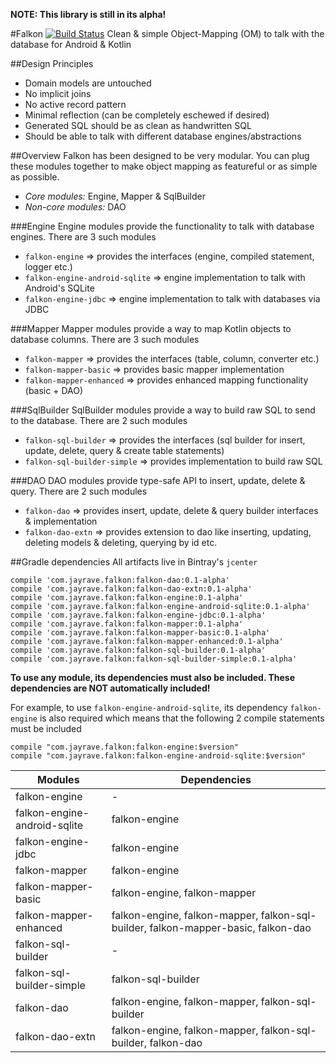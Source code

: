 **NOTE: This library is still in its alpha!**

#Falkon [![Build Status](https://travis-ci.org/jayrave/falkon.svg?branch=master)](https://travis-ci.org/jayrave/falkon)
Clean & simple Object-Mapping (OM) to talk with the database for Android & Kotlin

##Design Principles
 - Domain models are untouched
 - No implicit joins
 - No active record pattern
 - Minimal reflection (can be completely eschewed if desired)
 - Generated SQL should be as clean as handwritten SQL
 - Should be able to talk with different database engines/abstractions

##Overview
Falkon has been designed to be very modular. You can plug these modules together to make object mapping as featureful or as simple as possible.

- *Core modules:* Engine, Mapper & SqlBuilder
- *Non-core modules:* DAO

###Engine
Engine modules provide the functionality to talk with database engines. There are 3 such modules

 - `falkon-engine` => provides the interfaces (engine, compiled statement, logger etc.)
 - `falkon-engine-android-sqlite` => engine implementation to talk with Android's SQLite
 - `falkon-engine-jdbc` => engine implementation to talk with databases via JDBC

###Mapper
Mapper modules provide a way to map Kotlin objects to database columns. There are 3 such modules

- `falkon-mapper` => provides the interfaces (table, column, converter etc.)
- `falkon-mapper-basic` => provides basic mapper implementation
- `falkon-mapper-enhanced` => provides enhanced mapping functionality (basic + DAO)

###SqlBuilder
SqlBuilder modules provide a way to build raw SQL to send to the database. There are 2 such modules

- `falkon-sql-builder` => provides the interfaces (sql builder for insert, update, delete, query & create table statements)
- `falkon-sql-builder-simple` => provides implementation to build raw SQL

###DAO
DAO modules provide type-safe API to insert, update, delete & query. There are 2 such modules

- `falkon-dao` => provides insert, update, delete & query builder interfaces & implementation
- `falkon-dao-extn` => provides extension to dao like inserting, updating, deleting models & deleting, querying by id etc.

##Gradle dependencies
All artifacts live in Bintray's `jcenter`

    compile 'com.jayrave.falkon:falkon-dao:0.1-alpha'
    compile 'com.jayrave.falkon:falkon-dao-extn:0.1-alpha'
    compile 'com.jayrave.falkon:falkon-engine:0.1-alpha'
    compile 'com.jayrave.falkon:falkon-engine-android-sqlite:0.1-alpha'
    compile 'com.jayrave.falkon:falkon-engine-jdbc:0.1-alpha'
    compile 'com.jayrave.falkon:falkon-mapper:0.1-alpha'
    compile 'com.jayrave.falkon:falkon-mapper-basic:0.1-alpha'
    compile 'com.jayrave.falkon:falkon-mapper-enhanced:0.1-alpha'
    compile 'com.jayrave.falkon:falkon-sql-builder:0.1-alpha'
    compile 'com.jayrave.falkon:falkon-sql-builder-simple:0.1-alpha'

**To use any module, its dependencies must also be included. These dependencies are NOT automatically included!**

For example, to use `falkon-engine-android-sqlite`, its dependency `falkon-engine` is also required which means that the following 2 compile statements must be included

    compile "com.jayrave.falkon:falkon-engine:$version"
    compile "com.jayrave.falkon:falkon-engine-android-sqlite:$version"

| Modules                      | Dependencies                                                                      |
|------------------------------|-----------------------------------------------------------------------------------|
| falkon-engine                | -                                                                                 |
| falkon-engine-android-sqlite | falkon-engine                                                                     |
| falkon-engine-jdbc           | falkon-engine                                                                     |
| falkon-mapper                | falkon-engine                                                                     |
| falkon-mapper-basic          | falkon-engine, falkon-mapper                                                      |
| falkon-mapper-enhanced       | falkon-engine, falkon-mapper, falkon-sql-builder, falkon-mapper-basic, falkon-dao |
| falkon-sql-builder           | -                                                                                 |
| falkon-sql-builder-simple    | falkon-sql-builder                                                                |
| falkon-dao                   | falkon-engine, falkon-mapper, falkon-sql-builder                                  |
| falkon-dao-extn              | falkon-engine, falkon-mapper, falkon-sql-builder, falkon-dao                      |